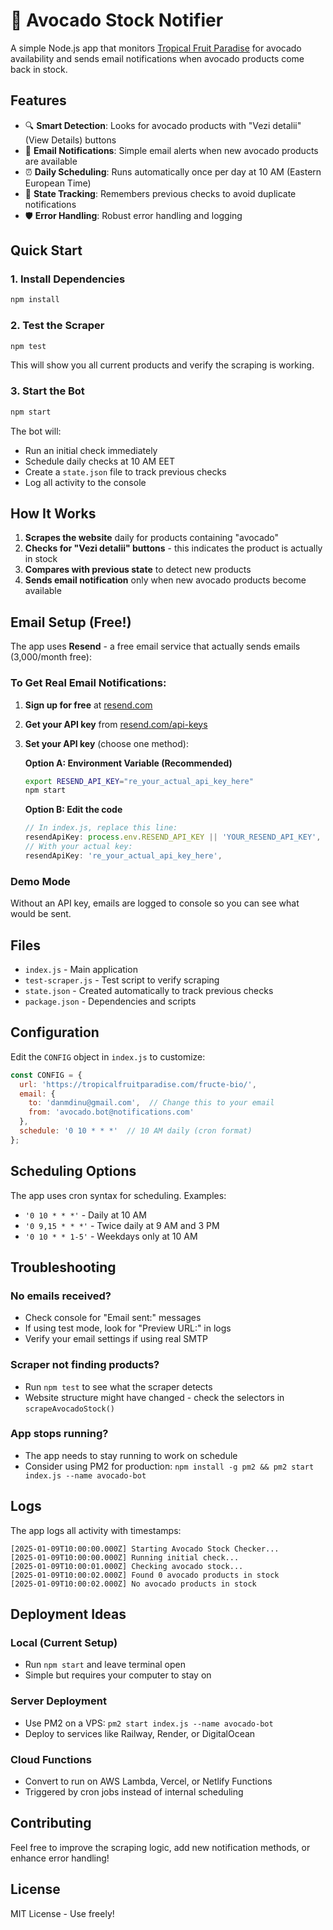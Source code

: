 # 🥑 Avocado Stock Notifier

A simple Node.js app that monitors [Tropical Fruit Paradise](https://tropicalfruitparadise.com/fructe-bio/) for avocado availability and sends email notifications when avocado products come back in stock.

## Features

- 🔍 **Smart Detection**: Looks for avocado products with "Vezi detalii" (View Details) buttons
- 📧 **Email Notifications**: Simple email alerts when new avocado products are available  
- ⏰ **Daily Scheduling**: Runs automatically once per day at 10 AM (Eastern European Time)
- 💾 **State Tracking**: Remembers previous checks to avoid duplicate notifications
- 🛡️ **Error Handling**: Robust error handling and logging

## Quick Start

### 1. Install Dependencies
```bash
npm install
```

### 2. Test the Scraper
```bash
npm test
```
This will show you all current products and verify the scraping is working.

### 3. Start the Bot
```bash
npm start
```

The bot will:
- Run an initial check immediately
- Schedule daily checks at 10 AM EET
- Create a `state.json` file to track previous checks
- Log all activity to the console

## How It Works

1. **Scrapes the website** daily for products containing "avocado"
2. **Checks for "Vezi detalii" buttons** - this indicates the product is actually in stock
3. **Compares with previous state** to detect new products
4. **Sends email notification** only when new avocado products become available

## Email Setup (Free!)

The app uses **Resend** - a free email service that actually sends emails (3,000/month free):

### To Get Real Email Notifications:

1. **Sign up for free** at [resend.com](https://resend.com)
2. **Get your API key** from [resend.com/api-keys](https://resend.com/api-keys)
3. **Set your API key** (choose one method):

   **Option A: Environment Variable (Recommended)**
   ```bash
   export RESEND_API_KEY="re_your_actual_api_key_here"
   npm start
   ```

   **Option B: Edit the code**
   ```javascript
   // In index.js, replace this line:
   resendApiKey: process.env.RESEND_API_KEY || 'YOUR_RESEND_API_KEY',
   // With your actual key:
   resendApiKey: 're_your_actual_api_key_here',
   ```

### Demo Mode
Without an API key, emails are logged to console so you can see what would be sent.

## Files

- `index.js` - Main application
- `test-scraper.js` - Test script to verify scraping
- `state.json` - Created automatically to track previous checks
- `package.json` - Dependencies and scripts

## Configuration

Edit the `CONFIG` object in `index.js` to customize:

```javascript
const CONFIG = {
  url: 'https://tropicalfruitparadise.com/fructe-bio/',
  email: {
    to: 'danmdinu@gmail.com',  // Change this to your email
    from: 'avocado.bot@notifications.com'
  },
  schedule: '0 10 * * *'  // 10 AM daily (cron format)
};
```

## Scheduling Options

The app uses cron syntax for scheduling. Examples:
- `'0 10 * * *'` - Daily at 10 AM
- `'0 9,15 * * *'` - Twice daily at 9 AM and 3 PM  
- `'0 10 * * 1-5'` - Weekdays only at 10 AM

## Troubleshooting

### No emails received?
- Check console for "Email sent:" messages
- If using test mode, look for "Preview URL:" in logs
- Verify your email settings if using real SMTP

### Scraper not finding products?
- Run `npm test` to see what the scraper detects
- Website structure might have changed - check the selectors in `scrapeAvocadoStock()`

### App stops running?
- The app needs to stay running to work on schedule
- Consider using PM2 for production: `npm install -g pm2 && pm2 start index.js --name avocado-bot`

## Logs

The app logs all activity with timestamps:
```
[2025-01-09T10:00:00.000Z] Starting Avocado Stock Checker...
[2025-01-09T10:00:00.000Z] Running initial check...
[2025-01-09T10:00:01.000Z] Checking avocado stock...
[2025-01-09T10:00:02.000Z] Found 0 avocado products in stock
[2025-01-09T10:00:02.000Z] No avocado products in stock
```

## Deployment Ideas

### Local (Current Setup)
- Run `npm start` and leave terminal open
- Simple but requires your computer to stay on

### Server Deployment
- Use PM2 on a VPS: `pm2 start index.js --name avocado-bot`
- Deploy to services like Railway, Render, or DigitalOcean

### Cloud Functions
- Convert to run on AWS Lambda, Vercel, or Netlify Functions
- Triggered by cron jobs instead of internal scheduling

## Contributing

Feel free to improve the scraping logic, add new notification methods, or enhance error handling!

## License

MIT License - Use freely! 